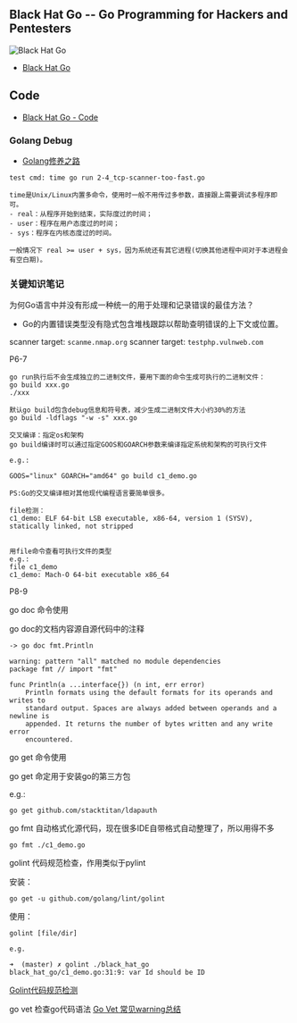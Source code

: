 ## Black Hat Go -- Go Programming for Hackers and Pentesters

![Black Hat Go](https://cdn.jsdelivr.net/gh/TesterCC/pic_bed/img/20200325234257.png)

- [Black Hat Go](https://nostarch.com/blackhatgo)

## Code

- [Black Hat Go - Code](https://github.com/blackhat-go/bhg/)

### Golang Debug

- [Golang修养之路](https://www.yuque.com/aceld/golang/ga6pb1)

```
test cmd: time go run 2-4_tcp-scanner-too-fast.go

time是Unix/Linux内置多命令，使用时一般不用传过多参数，直接跟上需要调试多程序即可。
- real：从程序开始到结束，实际度过的时间；
- user：程序在用户态度过的时间；
- sys：程序在内核态度过的时间。

一般情况下 real >= user + sys，因为系统还有其它进程(切换其他进程中间对于本进程会有空白期)。

```

### 关键知识笔记

为何Go语言中并没有形成一种统一的用于处理和记录错误的最佳方法？
- Go的内置错误类型没有隐式包含堆栈跟踪以帮助查明错误的上下文或位置。

scanner target: `scanme.nmap.org`
scanner target: `testphp.vulnweb.com`

P6-7  
```
go run执行后不会生成独立的二进制文件，要用下面的命令生成可执行的二进制文件：
go build xxx.go
./xxx

默认go build包含debug信息和符号表，减少生成二进制文件大小约30%的方法
go build -ldflags "-w -s" xxx.go

交叉编译：指定os和架构
go build编译时可以通过指定GOOS和GOARCH参数来编译指定系统和架构的可执行文件

e.g.:

GOOS="linux" GOARCH="amd64" go build c1_demo.go

PS:Go的交叉编译相对其他现代编程语言要简单很多。

file检测：
c1_demo: ELF 64-bit LSB executable, x86-64, version 1 (SYSV), statically linked, not stripped


用file命令查看可执行文件的类型
e.g.:
file c1_demo
c1_demo: Mach-O 64-bit executable x86_64

```

P8-9  

go doc 命令使用

go doc的文档内容源自源代码中的注释
```
-> go doc fmt.Println

warning: pattern "all" matched no module dependencies
package fmt // import "fmt"

func Println(a ...interface{}) (n int, err error)
    Println formats using the default formats for its operands and writes to
    standard output. Spaces are always added between operands and a newline is
    appended. It returns the number of bytes written and any write error
    encountered.
```


go get 命令使用

go get 命定用于安装go的第三方包

e.g.:
```
go get github.com/stacktitan/ldapauth
```

go fmt 自动格式化源代码，现在很多IDE自带格式自动整理了，所以用得不多
```
go fmt ./c1_demo.go 
```

golint 代码规范检查，作用类似于pylint

安装：
```
go get -u github.com/golang/lint/golint
```

使用：
```
golint [file/dir]

e.g.

➜  (master) ✗ golint ./black_hat_go
black_hat_go/c1_demo.go:31:9: var Id should be ID
```

[Golint代码规范检测](https://blog.csdn.net/chenguolinblog/article/details/90665161)

go vet 检查go代码语法
[Go Vet 常见warning总结](https://www.jianshu.com/p/19a44cbc69fb)